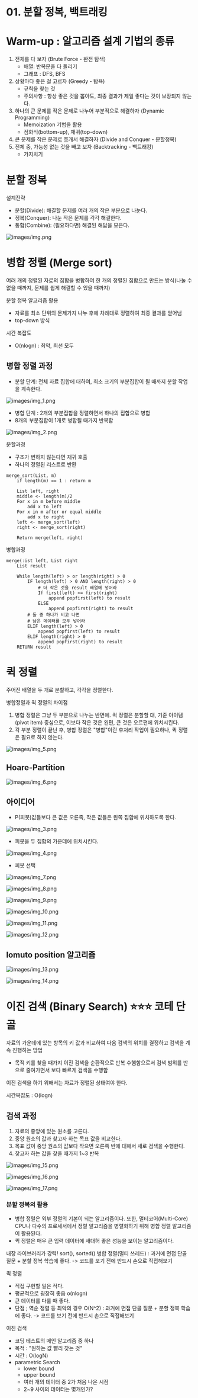 # 01. 분할 정복, 백트래킹
# Warm-up : 알고리즘 설계 기법의 종류
1. 전체를 다 보자 (Brute Force - 완전 탐색)
    - 배열: 반복문을 다 돌리기
    - 그래프 : DFS, BFS
2. 상황마다 좋은 걸 고르자 (Greedy -  탐욕)
    - 규칙을 찾는 것
    - 주의사항 : 항상 좋은 것을 뽑아도, 최종 결과가 제일 좋다는 것이 보장되지 않는다.
3. 하나의 큰 문제를 작은 문제로 나누어 부분적으로 해결하자 (Dynamic Programming)
    - Memoization 기법을 활용
    - 점화식(bottom-up), 재귀(top-down)
4. 큰 문제를 작은 문제로 쪼개서 해결하자 (Divide and Conquer - 분할정복)
5. 전체 중, 가능성 없는 것을 빼고 보자 (Backtracking - 백트래킹)
    - 가지치기
# 분할 정복
설계전략
- 분할(Divide): 해결할 문제를 여러 개의 작은 부분으로 나눈다.
- 정복(Conquer): 나눈 작은 문제를 각각 해결한다.
- 통합(Combine): (필요하다면) 해결된 해답을 모은다.

![images/img.png](images/img.png)

# 병합 정렬 (Merge sort)
여러 개의 정렬된 자료의 집합을 병합하여 한 개의 정렬된 집합으로 만드는 방식(나눌 수 없을 때까지, 문제를 쉽게 해결할 수 있을 때까지)

분할 정복 알고리즘 활용
- 자료를 최소 단위의 문제가지 나누 후에 차례대로 정렬하여 최종 결과를 얻어냄
- top-down 방식

시간 복잡도
- O(nlogn) : 최악, 최선 모두

## 병합 정렬 과정
- 분할 단계: 전체 자료 집합에 대하여, 최소 크기의 부분집합이 될 때까지 분할 작업을 계속한다.

![images/img_1.png](images/img_1.png)

- 병합 단계 : 2개의 부분집합을 정렬하면서 하나의 집합으로 병합
- 8개의 부분집합이 1개로 병합될 때가지 반복함

![images/img_2.png](images/img_2.png)

분할과정
- 구조가 변하지 않는다면 재귀 호출
- 하나의 정렬된 리스트로 반환
```
merge_sort(List, m)
    if length(m) == 1 : return m

    List left, right
    middle <- length(m)/2
    For x in m before middle
        add x to left
    For x in m after or equal middle
        add x to right
    left <- merge_sort(left)
    right <- merge_sort(right)
    
    Return merge(left, right)
```

병합과정
```
merge(:ist left, List right
    List result
    
    While length(left) > or length(right) > 0
        IF length(left) > 0 AND length(right) > 0
            # 더 작은 것을 result 배열에 넣어라
            If first(left) <= first(right)
                append popfirst(left) to result
            ELSE
                append popfirst(right) to result
        # 둘 중 하나가 비고 나면
        # 남은 데이터를 모두 넣어라
        ELIF length(left) > 0
            append popfirst(left) to result
        ELIF length(right) > 0
            append popfirst(right) to result
    RETURN result
```

# 퀵 정렬
주어진 배열을 두 개로 분할하고, 각각을 정렬한다.

병합정렬과 퀵 정렬의 차이점
1. 병합 정렬은 그냥 두 부분으로 나누는 반면에. 퀵 정렬은 분할할 대, 기준 아이템(pivot item) 중심으로, 이보다 작은 것은 왼편, 큰 것은 오르편에 위치시킨다.
2. 각 부분 정렬이 끝난 후, 병합 정렬은 "병합"이란 후처리 작업이 필요하나, 퀵 정렬은 필요로 하지 않는다.

![images/img_5.png](images/img_5.png)

## Hoare-Partition
![images/img_6.png](images/img_6.png)
## 아이디어
- P(피봇)값들보다 큰 값은 오른족, 작은 값들은 왼쪽 집합에 위치하도록 한다.

![images/img_3.png](images/img_3.png)
  
- 피봇을 두 집합의 가운데에 위치시킨다.

![images/img_4.png](images/img_4.png)

- 피봇 선택

![images/img_7.png](images/img_7.png)
  
![images/img_8.png](images/img_8.png)

![images/img_9.png](images/img_9.png)

![images/img_10.png](images/img_10.png)

![images/img_11.png](images/img_11.png)

![images/img_12.png](images/img_12.png)

## lomuto position 알고리즘
![images/img_13.png](images/img_13.png)

![images/img_14.png](images/img_14.png)


# 이진 검색 (Binary Search) ⭐⭐⭐ 코테 단골
자료의 가운데에 있는 항목의 키 값과 비교하여 다음 검색의 위치를 결정하고 검색을 계속 진행하는 방법
- 목적 키를 찾을 때가지 이진 검색을 순환적으로 반복 수햄함으로서 검색 범위를 반으로 줄여가면서 보다 빠르게 검색을 수행함

이진 검색을 하기 위해서는 자료가 정렬된 상태여야 한다.

시간복잡도 : O(logn)

## 검색 과정
1. 자료의 중앙에 있는 원소를 고른다.
2. 중앙 원소의 값과 찾고자 하는 목표 값을 비교한다.
3. 목표 값이 중앙 원소의 값보다 작으면 오른쪽 반에 대해서 새로 검색을 수행한다.
4. 찾고자 하는 값을 찾을 때가지 1~3 반복

![images/img_15.png](images/img_15.png)

![images/img_16.png](images/img_16.png)

![images/img_17.png](images/img_17.png)

### 분할 정복의 활용
- 병합 정렬은 외부 정렬의 기본이 되는 알고리즘이다. 또한, 멀티코어(Multi-Core) CPU나 다수의 프로세서에서 정렬 알고리즘을 병렬화하기 위해 병합 정렬 알고리즘이 활용된다.
- 퀵 정렬은 매우 큰 입력 데이터에 새대허 좋은 성능을 보이는 알고리즘이다.

내장 라이브러리가 강력!
sort(), sorted()
병합 정렬(멀티 쓰레드)
: 과거에 면접 단골 질문 + 분할 정복 학습에 좋다.
-> 코드를 보기 전에 반드시 손으로 직접해보기

퀵 정렬 
- 직접 구현할 일은 적다.
- 평균적으로 굉장히 좋음 o(nlogn)
- 큰 데이터를 다룰 때 좋다.
- 단점 ; 역순 정렬 등 최악의 경우 O(N^2)
: 과거에 면접 단골 질문 + 분할 정복 학습에 좋다.
-> 코드를 보기 전에 반드시 손으로 직접해보기
  
이진 검색
- 코딩 테스트의 메인 알고리즘 중 하나
- 목적 : "원하는 값 빨리 찾는 것"
- 시간 : O(logN)
- parametric Search
    - lower bound
    - upper bound
    - 여러 개의 데이터 중 2가 처음 나온 시점
    - 2~9 사이의 데이터는 몇개인가?
    